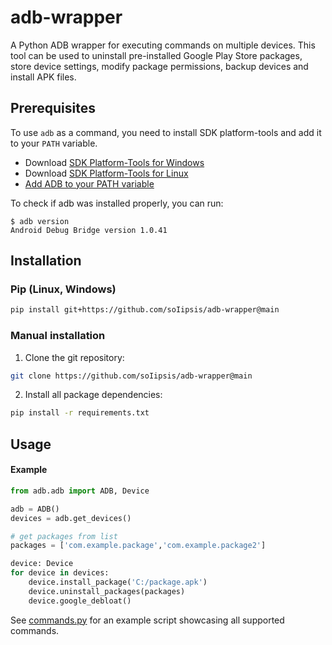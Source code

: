 # adb-wrapper

A Python ADB wrapper for executing commands on multiple devices. This tool can be used to uninstall pre-installed Google Play Store packages, store device settings, modify package permissions, backup devices and install APK files.

## Prerequisites

To use `adb` as a command, you need to install SDK platform-tools and add it to your `PATH` variable.

- Download [SDK Platform-Tools for Windows](https://dl.google.com/android/repository/platform-tools-latest-windows.zip)
- Download [SDK Platform-Tools for Linux](https://dl.google.com/android/repository/platform-tools-latest-linux.zip)
- [Add ADB to your PATH variable](https://www.xda-developers.com/adb-fastboot-any-directory-windows-linux/)

To check if adb was installed properly, you can run:

```Shell
$ adb version
Android Debug Bridge version 1.0.41
```

## Installation

### Pip (Linux, Windows)

```bash
pip install git+https://github.com/soIipsis/adb-wrapper@main
```

### Manual installation

1. Clone the git repository:

```bash
git clone https://github.com/soIipsis/adb-wrapper@main
```

2. Install all package dependencies:

```bash
pip install -r requirements.txt
```

## Usage

#### Example

```Python
from adb.adb import ADB, Device

adb = ADB()
devices = adb.get_devices()

# get packages from list
packages = ['com.example.package','com.example.package2']

device: Device
for device in devices:
    device.install_package('C:/package.apk')
    device.uninstall_packages(packages)
    device.google_debloat()
```

See [commands.py](https://github.com/soIipsis/adb-wrapper/blob/main/examples/commands.py) for an example script showcasing all supported commands.
